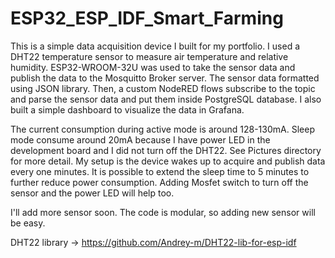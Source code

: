 # ESP32_ESP_IDF_Smart_Farming

This is a simple data acquisition device I built for my portfolio. I used a DHT22 temperature sensor to measure air temperature and relative humidity. ESP32-WROOM-32U was used to take the sensor data and publish the data to the Mosquitto Broker server. The sensor data formatted using JSON library. Then, a custom NodeRED flows subscribe to the topic and parse the sensor data and put them inside PostgreSQL database. I also built a simple dashboard to visualize the data in Grafana.

The current consumption during active mode is around 128-130mA. Sleep mode consume around 20mA because I have power LED in the development board and I did not turn off the DHT22. See Pictures directory for more detail.
My setup is the device wakes up to acquire and publish data every one minutes. It is possible to extend the sleep time to 5 minutes to further reduce power consumption. 
Adding Mosfet switch to turn off the sensor and the power LED will help too.

I'll add more sensor soon. The code is modular, so adding new sensor will be easy.

DHT22 library -> https://github.com/Andrey-m/DHT22-lib-for-esp-idf
